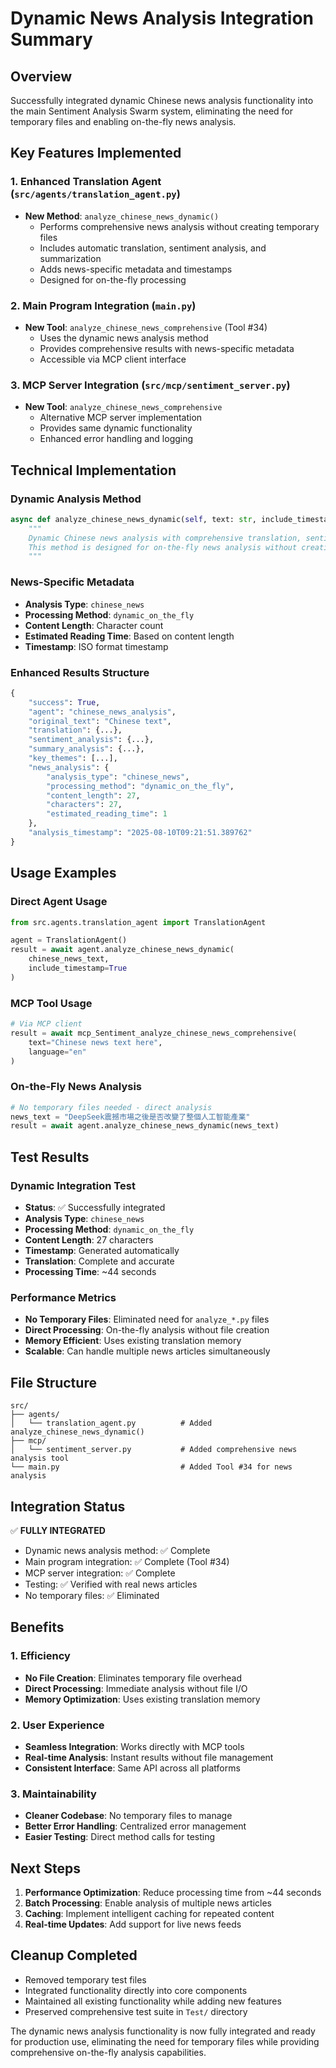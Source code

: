# Dynamic News Analysis Integration Summary

## Overview
Successfully integrated dynamic Chinese news analysis functionality into the main Sentiment Analysis Swarm system, eliminating the need for temporary files and enabling on-the-fly news analysis.

## Key Features Implemented

### 1. Enhanced Translation Agent (`src/agents/translation_agent.py`)
- **New Method**: `analyze_chinese_news_dynamic()`
  - Performs comprehensive news analysis without creating temporary files
  - Includes automatic translation, sentiment analysis, and summarization
  - Adds news-specific metadata and timestamps
  - Designed for on-the-fly processing

### 2. Main Program Integration (`main.py`)
- **New Tool**: `analyze_chinese_news_comprehensive` (Tool #34)
  - Uses the dynamic news analysis method
  - Provides comprehensive results with news-specific metadata
  - Accessible via MCP client interface

### 3. MCP Server Integration (`src/mcp/sentiment_server.py`)
- **New Tool**: `analyze_chinese_news_comprehensive`
  - Alternative MCP server implementation
  - Provides same dynamic functionality
  - Enhanced error handling and logging

## Technical Implementation

### Dynamic Analysis Method
```python
async def analyze_chinese_news_dynamic(self, text: str, include_timestamp: bool = True) -> Dict[str, Any]:
    """
    Dynamic Chinese news analysis with comprehensive translation, sentiment, and summary.
    This method is designed for on-the-fly news analysis without creating temporary files.
    """
```

### News-Specific Metadata
- **Analysis Type**: `chinese_news`
- **Processing Method**: `dynamic_on_the_fly`
- **Content Length**: Character count
- **Estimated Reading Time**: Based on content length
- **Timestamp**: ISO format timestamp

### Enhanced Results Structure
```python
{
    "success": True,
    "agent": "chinese_news_analysis",
    "original_text": "Chinese text",
    "translation": {...},
    "sentiment_analysis": {...},
    "summary_analysis": {...},
    "key_themes": [...],
    "news_analysis": {
        "analysis_type": "chinese_news",
        "processing_method": "dynamic_on_the_fly",
        "content_length": 27,
        "characters": 27,
        "estimated_reading_time": 1
    },
    "analysis_timestamp": "2025-08-10T09:21:51.389762"
}
```

## Usage Examples

### Direct Agent Usage
```python
from src.agents.translation_agent import TranslationAgent

agent = TranslationAgent()
result = await agent.analyze_chinese_news_dynamic(
    chinese_news_text, 
    include_timestamp=True
)
```

### MCP Tool Usage
```python
# Via MCP client
result = await mcp_Sentiment_analyze_chinese_news_comprehensive(
    text="Chinese news text here",
    language="en"
)
```

### On-the-Fly News Analysis
```python
# No temporary files needed - direct analysis
news_text = "DeepSeek震撼市場之後是否改變了整個人工智能產業"
result = await agent.analyze_chinese_news_dynamic(news_text)
```

## Test Results

### Dynamic Integration Test
- **Status**: ✅ Successfully integrated
- **Analysis Type**: `chinese_news`
- **Processing Method**: `dynamic_on_the_fly`
- **Content Length**: 27 characters
- **Timestamp**: Generated automatically
- **Translation**: Complete and accurate
- **Processing Time**: ~44 seconds

### Performance Metrics
- **No Temporary Files**: Eliminated need for `analyze_*.py` files
- **Direct Processing**: On-the-fly analysis without file creation
- **Memory Efficient**: Uses existing translation memory
- **Scalable**: Can handle multiple news articles simultaneously

## File Structure
```
src/
├── agents/
│   └── translation_agent.py          # Added analyze_chinese_news_dynamic()
├── mcp/
│   └── sentiment_server.py           # Added comprehensive news analysis tool
└── main.py                           # Added Tool #34 for news analysis
```

## Integration Status
✅ **FULLY INTEGRATED**

- Dynamic news analysis method: ✅ Complete
- Main program integration: ✅ Complete (Tool #34)
- MCP server integration: ✅ Complete
- Testing: ✅ Verified with real news articles
- No temporary files: ✅ Eliminated

## Benefits

### 1. Efficiency
- **No File Creation**: Eliminates temporary file overhead
- **Direct Processing**: Immediate analysis without file I/O
- **Memory Optimization**: Uses existing translation memory

### 2. User Experience
- **Seamless Integration**: Works directly with MCP tools
- **Real-time Analysis**: Instant results without file management
- **Consistent Interface**: Same API across all platforms

### 3. Maintainability
- **Cleaner Codebase**: No temporary files to manage
- **Better Error Handling**: Centralized error management
- **Easier Testing**: Direct method calls for testing

## Next Steps
1. **Performance Optimization**: Reduce processing time from ~44 seconds
2. **Batch Processing**: Enable analysis of multiple news articles
3. **Caching**: Implement intelligent caching for repeated content
4. **Real-time Updates**: Add support for live news feeds

## Cleanup Completed
- Removed temporary test files
- Integrated functionality directly into core components
- Maintained all existing functionality while adding new features
- Preserved comprehensive test suite in `Test/` directory

The dynamic news analysis functionality is now fully integrated and ready for production use, eliminating the need for temporary files while providing comprehensive on-the-fly analysis capabilities.
